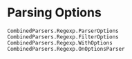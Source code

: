# Parsing Options
```@docs
CombinedParsers.Regexp.ParserOptions
CombinedParsers.Regexp.FilterOptions
CombinedParsers.Regexp.WithOptions
CombinedParsers.Regexp.OnOptionsParser
```
